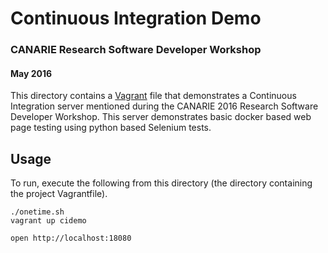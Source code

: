 # Continuous Integration Demo
### CANARIE Research Software Developer Workshop
#### May 2016

This directory contains a [Vagrant](https://www.vagrantup.com/) file that demonstrates a Continuous Integration server mentioned during the CANARIE 2016 Research Software Developer Workshop.  This server demonstrates basic docker based web page testing using python based Selenium tests.

## Usage
To run, execute the following from this directory (the directory containing the project Vagrantfile).

	./onetime.sh
	vagrant up cidemo

	open http://localhost:18080
